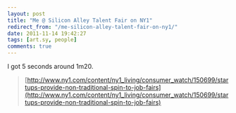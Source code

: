 ```yaml
---
layout: post
title: "Me @ Silicon Alley Talent Fair on NY1"
redirect_from: "/me-silicon-alley-talent-fair-on-ny1/"
date: 2011-11-14 19:42:27
tags: [art.sy, people]
comments: true
---
```

I got 5 seconds around 1m20.

> [http://www.ny1.com/content/ny1_living/consumer_watch/150699/startups-provide-non-traditional-spin-to-job-fairs](http://www.ny1.com/content/ny1_living/consumer_watch/150699/startups-provide-non-traditional-spin-to-job-fairs)


